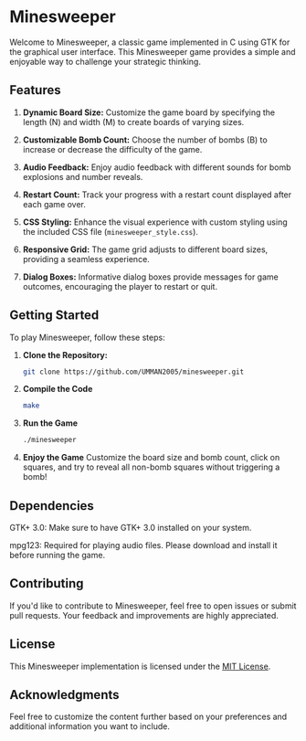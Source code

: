 # Minesweeper

Welcome to Minesweeper, a classic game implemented in C using GTK for the graphical user interface. This Minesweeper game provides a simple and enjoyable way to challenge your strategic thinking.

## Features

1. **Dynamic Board Size:** Customize the game board by specifying the length (N) and width (M) to create boards of varying sizes.

2. **Customizable Bomb Count:** Choose the number of bombs (B) to increase or decrease the difficulty of the game.

3. **Audio Feedback:** Enjoy audio feedback with different sounds for bomb explosions and number reveals.

4. **Restart Count:** Track your progress with a restart count displayed after each game over.

5. **CSS Styling:** Enhance the visual experience with custom styling using the included CSS file (`minesweeper_style.css`).

6. **Responsive Grid:** The game grid adjusts to different board sizes, providing a seamless experience.

7. **Dialog Boxes:** Informative dialog boxes provide messages for game outcomes, encouraging the player to restart or quit.

## Getting Started

To play Minesweeper, follow these steps:

1. **Clone the Repository:**
    ```bash
    git clone https://github.com/UMMAN2005/minesweeper.git

2. **Compile the Code**
    ```bash
    make

3. **Run the Game**
    ```bash
    ./minesweeper

4. **Enjoy the Game**
Customize the board size and bomb count, click on squares, and try to reveal all non-bomb squares without triggering a bomb!

## Dependencies
GTK+ 3.0: Make sure to have GTK+ 3.0 installed on your system.

mpg123: Required for playing audio files. Please download and install it before running the game.

## Contributing
If you'd like to contribute to Minesweeper, feel free to open issues or submit pull requests. Your feedback and improvements are highly appreciated.

## License
This Minesweeper implementation is licensed under the [MIT License](LICENSE).


## Acknowledgments
Feel free to customize the content further based on your preferences and additional information you want to include.